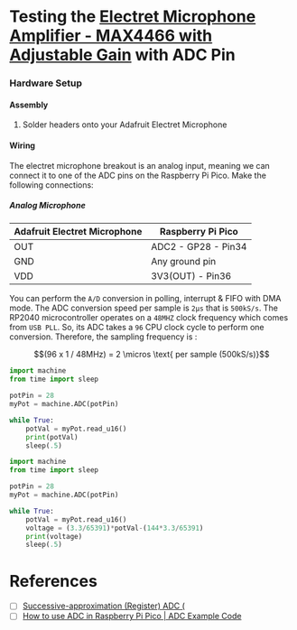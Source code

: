 # Testing the [Electret Microphone Amplifier - MAX4466 with Adjustable Gain](https://www.adafruit.com/product/1063) with ADC Pin


### Hardware Setup

#### Assembly

1. Solder headers onto your Adafruit Electret Microphone

#### Wiring

The electret microphone breakout is an analog input, meaning we can connect it
to one of the ADC pins on the Raspberry Pi Pico. Make the following connections:

##### Analog Microphone

| __Adafruit Electret Microphone__ | __Raspberry Pi Pico__ |
|----------------------------------|-----------------------|
| OUT                              | ADC2 - GP28 - Pin34   |
| GND                              | Any ground pin        |
| VDD                              | 3V3(OUT)    - Pin36   |


You can perform the `A/D` conversion in polling, interrupt & FIFO with DMA mode. The ADC conversion speed per sample is `2μs` that is `500kS/s`. The RP2040 microcontroller operates on a `48MHZ` clock frequency which comes from `USB PLL`. So, its ADC takes a `96` CPU clock cycle to perform one conversion. Therefore, the sampling frequency is :

```math
(96 x 1 / 48MHz) = 2 \micros \text{ per sample (500kS/s)}
```

```python
import machine
from time import sleep

potPin = 28
myPot = machine.ADC(potPin)

while True:
    potVal = myPot.read_u16()
    print(potVal)
    sleep(.5)
```


```python
import machine
from time import sleep

potPin = 28
myPot = machine.ADC(potPin)

while True:
    potVal = myPot.read_u16()
    voltage = (3.3/65391)*potVal-(144*3.3/65391)
    print(voltage)
    sleep(.5)
```

# References

- [ ] [Successive-approximation (Register) ADC (](https://en.wikipedia.org/wiki/Successive-approximation_ADC)
- [ ] [How to use ADC in Raspberry Pi Pico | ADC Example Code](https://how2electronics.com/how-to-use-adc-in-raspberry-pi-pico-adc-example-code/)
